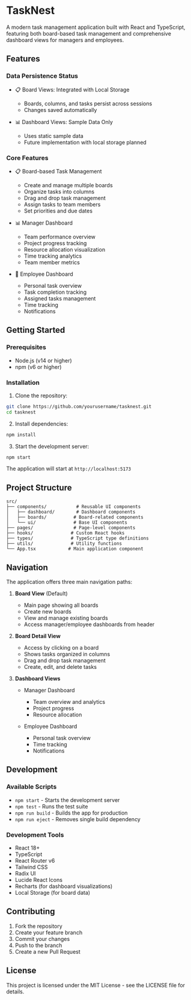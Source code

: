 # TaskNest

A modern task management application built with React and TypeScript, featuring both board-based task management and comprehensive dashboard views for managers and employees.

## Features

### Data Persistence Status
- 📋 Board Views: Integrated with Local Storage
  - Boards, columns, and tasks persist across sessions
  - Changes saved automatically

- 📊 Dashboard Views: Sample Data Only
  - Uses static sample data
  - Future implementation with local storage planned

### Core Features
- 📋 Board-based Task Management
  - Create and manage multiple boards
  - Organize tasks into columns
  - Drag and drop task management
  - Assign tasks to team members
  - Set priorities and due dates

- 📊 Manager Dashboard
  - Team performance overview
  - Project progress tracking
  - Resource allocation visualization
  - Time tracking analytics
  - Team member metrics

- 👤 Employee Dashboard
  - Personal task overview
  - Task completion tracking
  - Assigned tasks management
  - Time tracking
  - Notifications

## Getting Started

### Prerequisites

- Node.js (v14 or higher)
- npm (v6 or higher)

### Installation

1. Clone the repository:
```bash
git clone https://github.com/yourusername/tasknest.git
cd tasknest
```

2. Install dependencies:
```bash
npm install
```

3. Start the development server:
```bash
npm start
```

The application will start at `http://localhost:5173`

## Project Structure

```
src/
├── components/           # Reusable UI components
│   ├── dashboard/        # Dashboard components
│   ├── boards/          # Board-related components
│   └── ui/              # Base UI components
├── pages/               # Page-level components
├── hooks/              # Custom React hooks
├── types/              # TypeScript type definitions
├── utils/              # Utility functions
└── App.tsx            # Main application component
```

## Navigation

The application offers three main navigation paths:

1. **Board View** (Default)
   - Main page showing all boards
   - Create new boards
   - View and manage existing boards
   - Access manager/employee dashboards from header

2. **Board Detail View**
   - Access by clicking on a board
   - Shows tasks organized in columns
   - Drag and drop task management
   - Create, edit, and delete tasks

3. **Dashboard Views**
   - Manager Dashboard
     - Team overview and analytics
     - Project progress
     - Resource allocation
   
   - Employee Dashboard
     - Personal task overview
     - Time tracking
     - Notifications

## Development

### Available Scripts

- `npm start` - Starts the development server
- `npm test` - Runs the test suite
- `npm run build` - Builds the app for production
- `npm run eject` - Removes single build dependency

### Development Tools

- React 18+
- TypeScript
- React Router v6
- Tailwind CSS
- Radix UI
- Lucide React Icons
- Recharts (for dashboard visualizations)
- Local Storage (for board data)

## Contributing

1. Fork the repository
2. Create your feature branch
3. Commit your changes
4. Push to the branch
5. Create a new Pull Request

## License

This project is licensed under the MIT License - see the LICENSE file for details.
